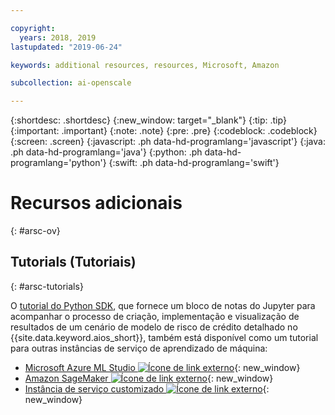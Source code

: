 ```yaml
---

copyright:
  years: 2018, 2019
lastupdated: "2019-06-24"

keywords: additional resources, resources, Microsoft, Amazon

subcollection: ai-openscale

---
```


{:shortdesc: .shortdesc}
{:new_window: target="_blank"}
{:tip: .tip}
{:important: .important}
{:note: .note}
{:pre: .pre}
{:codeblock: .codeblock}
{:screen: .screen}
{:javascript: .ph data-hd-programlang='javascript'}
{:java: .ph data-hd-programlang='java'}
{:python: .ph data-hd-programlang='python'}
{:swift: .ph data-hd-programlang='swift'}

# Recursos adicionais
{: #arsc-ov}

## Tutorials (Tutoriais)
{: #arsc-tutorials}

O [tutorial do Python SDK](/docs/services/ai-openscale?topic=ai-openscale-crt-ov), que fornece um bloco de notas do Jupyter para acompanhar o processo de criação, implementação e visualização de resultados de um cenário de modelo de risco de crédito detalhado no {{site.data.keyword.aios_short}}, também está disponível como um tutorial para outras instâncias de serviço de aprendizado de máquina:

- [Microsoft Azure ML Studio ![Ícone de link externo](../../icons/launch-glyph.svg "Ícone de link externo")](https://github.com/pmservice/ai-openscale-tutorials/blob/master/notebooks/AI%20OpenScale%20and%20Azure%20ML%20Studio%20Engine.ipynb){: new_window}
- [Amazon SageMaker ![Ícone de link externo](../../icons/launch-glyph.svg "Ícone de link externo")](https://github.com/pmservice/ai-openscale-tutorials/blob/master/notebooks/AI%20OpenScale%20and%20SageMaker%20ML%20Engine.ipynb){: new_window}
- [Instância de serviço customizado ![Ícone de link externo](../../icons/launch-glyph.svg "Ícone de link externo")](https://github.com/pmservice/ai-openscale-tutorials/blob/master/notebooks/AI%20OpenScale%20and%20Custom%20ML%20Engine.ipynb){: new_window}

